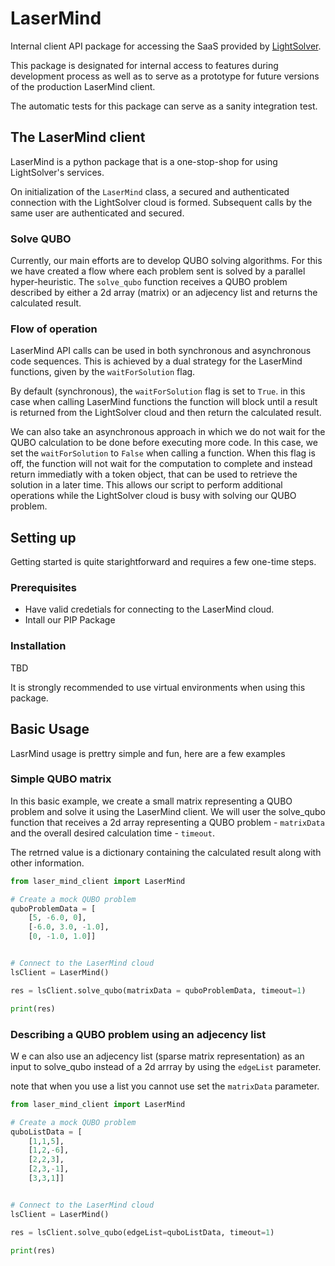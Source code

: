 
# LaserMind
Internal client API package for accessing the SaaS provided by [LightSolver](https://Lightsolver.com).

This package is designated for internal access to features during development process
as well as to serve as a prototype for future versions of the production LaserMind client.

The automatic tests for this package can serve as a sanity integration test.

## The LaserMind client

LaserMind is a python package that is a one-stop-shop for using LightSolver's services.

On initialization of the `LaserMind` class, a secured and authenticated connection
with the LightSolver cloud is formed.
Subsequent calls by the same user are authenticated and secured.

### Solve QUBO

Currently, our main efforts are to develop QUBO solving algorithms.
For this we have created a flow where each problem sent is solved by a
parallel hyper-heuristic.
The `solve_qubo` function receives a QUBO problem described by either a 2d array (matrix)
or an adjecency list and returns the calculated result.

### Flow of operation

LaserMind API calls can be used in both synchronous and asynchronous code sequences.
This is achieved by a dual strategy for the LaserMind functions, given by the `waitForSolution` flag.

By default (synchronous), the `waitForSolution` flag is set to `True`.
in this case when calling LaserMind functions the function will block until
a result is returned from the LightSolver cloud and then return the calculated result.

We can also take an asynchronous approach in which we do not wait for the QUBO
calculation to be done before executing more code.
In this case, we set the `waitForSolution` to `False` when calling a function.
When this flag is off, the function will not wait for the computation to complete
and instead return immediatly with a token object, that can be used to retrieve
the solution in a later time.
This allows our script to perform additional operations while the LightSolver cloud
is busy with solving our QUBO problem.

## Setting up
Getting started is quite starightforward and requires a few one-time steps.

### Prerequisites
- Have valid credetials for connecting to the LaserMind cloud.
- Intall our PIP Package


### Installation

TBD

It is strongly recommended to use virtual environments when using this package.

## Basic Usage
LasrMind usage is prettry simple and fun, here are a few examples

### Simple QUBO matrix
In this basic example, we create a small matrix representing a QUBO problem
and solve it using the LaserMind client.
We will user the solve_qubo function that receives
a 2d array representing a QUBO problem - ```matrixData``` and
the overall desired calculation time - ```timeout```.

The retrned value is a dictionary containing the calculated result along with other information.

```python
from laser_mind_client import LaserMind

# Create a mock QUBO problem
quboProblemData = [
    [5, -6.0, 0],
    [-6.0, 3.0, -1.0],
    [0, -1.0, 1.0]]


# Connect to the LaserMind cloud
lsClient = LaserMind()

res = lsClient.solve_qubo(matrixData = quboProblemData, timeout=1)

print(res)
```

### Describing a QUBO problem using an adjecency list

W e can also use an adjecency list (sparse matrix representation) as an input
to solve_qubo instead of a 2d arrray by using the ```edgeList``` parameter.

note that when you use a list you cannot use set the ```matrixData``` parameter.

```python
from laser_mind_client import LaserMind

# Create a mock QUBO problem
quboListData = [
    [1,1,5],
    [1,2,-6],
    [2,2,3],
    [2,3,-1],
    [3,3,1]]


# Connect to the LaserMind cloud
lsClient = LaserMind()

res = lsClient.solve_qubo(edgeList=quboListData, timeout=1)

print(res)
```
